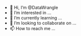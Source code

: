 - 👋 Hi, I’m @DataWrangle
- 👀 I’m interested in ...
- 🌱 I’m currently learning ...
- 💞️ I’m looking to collaborate on ...
- 📫 How to reach me ...

<!---
DataWrangle/DataWrangle is a ✨ special ✨ repository because its `README.md` (this file) appears on your GitHub profile.
You can click the Preview link to take a look at your changes.
This code combines historic weather and traffic to predict accident volume
--->
